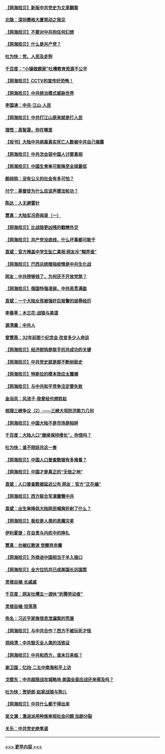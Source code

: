 #### [【网海拾贝】新版中共党史为文革翻案](../pages/nsc993/n12967526.md?t=05221902) 
#### [北隐：深圳赛格大厦晃动之我见](../pages/nsc993/n12967393.md?t=05221902) 
#### [【网海拾贝】不要对中共抱任何幻想](../pages/nsc993/n12965222.md?t=05221902) 
#### [【网海拾贝】什么是共产党？](../pages/nsc993/n12962781.md?t=05221902) 
#### [吐为快：党、人民及走狗](../pages/nsc993/n12962747.md?t=05221902) 
#### [千百度：“小镇做题家”吐槽教育资源不公平](../pages/nsc993/n12962705.md?t=05221902) 
#### [【网海拾贝】CCTV的宣传好恐怖！](../pages/nsc993/n12959984.md?t=05221902) 
#### [【网海拾贝】中共统治模式威胁世界](../pages/nsc993/n12957622.md?t=05221902) 
#### [李国涛：中共‧江山‧人民](../pages/nsc993/n12957502.md?t=05221902) 
#### [【网海拾贝】中共打江山原来就是打人民](../pages/nsc993/n12954345.md?t=05221902) 
#### [理悟：高智晟，你在哪里](../pages/nsc993/n12953115.md?t=05221902) 
#### [【投书】大陆中共病毒真实死亡人数被中共自己揭露](../pages/nsc993/n12953050.md?t=05221902) 
#### [【网海拾贝】中共怎会容中国人讨要真相](../pages/nsc993/n12952161.md?t=05221902) 
#### [【网海拾贝】中国生育率可能降至全球最低](../pages/nsc993/n12948793.md?t=05221902) 
#### [颜纯钩：没有公义的社会有多可怕？](../pages/nsc993/n12947626.md?t=05221902) 
#### [付宁：基督徒为什么应该声援法轮功？](../pages/nsc993/n12947233.md?t=05221902) 
#### [陈达：人无避雷针](../pages/nsc993/n12947098.md?t=05221902) 
#### [慧真：大陆实况奇闻录（一）](../pages/nsc993/n12945811.md?t=05221902) 
#### [【网海拾贝】比战狼更凶残的戳瞎外交](../pages/nsc993/n12945717.md?t=05221902) 
#### [【网海拾贝】共产党没底线，什么坏事都可能干](../pages/nsc993/n12942090.md?t=05221902) 
#### [袁斌：官方掩盖中学生坠亡真相 网友斥“糊弄谁”](../pages/nsc993/n12942029.md?t=05221902) 
#### [【网海拾贝】巴西总统暗指疫情是中共生化战](../pages/nsc993/n12938999.md?t=05221902) 
#### [网友：中共捞够钱了，为何还不开放党禁？](../pages/nsc993/n12938952.md?t=05221902) 
#### [【网海拾贝】俄国恃强凌弱，中共恶贯满盈](../pages/nsc993/n12936626.md?t=05221902) 
#### [袁斌：一个大陆女孩被强奸后报警的屈辱经历](../pages/nsc993/n12936547.md?t=05221902) 
#### [李春草：木兰花·战狼与美谍](../pages/nsc993/n12935995.md?t=05221902) 
#### [源清晨：中共人](../pages/nsc993/n12935589.md?t=05221902) 
#### [曾慧燕：32年前那个纪念会 改变多少人命运](../pages/nsc993/n12934233.md?t=05221902) 
#### [【网海拾贝】经济脱钩是联手抗共成功的关键](../pages/nsc993/n12934176.md?t=05221902) 
#### [【网海拾贝】中共党史就是部不断树敌史](../pages/nsc993/n12932844.md?t=05221902) 
#### [【网海拾贝】特斯拉的模本效应太震撼](../pages/nsc993/n12925626.md?t=05221902) 
#### [【网海拾贝】与中共和平竞争注定要失败](../pages/nsc993/n12923326.md?t=05221902) 
#### [金浴凤：风流子‧我曾经也想姓赵](../pages/nsc993/n12920911.md?t=05221902) 
#### [梳理三峡争议（2）——三峡大坝防洪能力几何](../pages/nsc993/n12920173.md?t=05221902) 
#### [【网海拾贝】中国大陆不是市场是陷阱](../pages/nsc993/n12920143.md?t=05221902) 
#### [千百度：大陆人口“继续保持增长”，你信吗？](../pages/nsc993/n12918946.md?t=05221902) 
#### [吐为快：谁不晓妖共这一套](../pages/nsc993/n12918941.md?t=05221902) 
#### [【网海拾贝】中国人口普查数据有多难看？](../pages/nsc993/n12917822.md?t=05221902) 
#### [【网海拾贝】中国才是真正的“无依之地”](../pages/nsc993/n12915845.md?t=05221902) 
#### [袁斌：人口普查数据延迟公布 网友：官方“正在编”](../pages/nsc993/n12915748.md?t=05221902) 
#### [【网海拾贝】西方联合军演震慑中共](../pages/nsc993/n12913466.md?t=05221902) 
#### [袁斌：出生率降低大陆网民喊爽折射了什么？](../pages/nsc993/n12913365.md?t=05221902) 
#### [【网海拾贝】极权是人类的恶魔灾星](../pages/nsc993/n12910697.md?t=05221902) 
#### [伊利夏提：在自责与内疚中的挣扎](../pages/nsc993/n12910493.md?t=05221902) 
#### [慧真：勿被红歌迷 觉醒弃赤魔](../pages/nsc993/n12910485.md?t=05221902) 
#### [【网海拾贝】外商进中国相当于羊入狼口](../pages/nsc993/n12908274.md?t=05221902) 
#### [【网海拾贝】全方位抗共已成美国长远国策](../pages/nsc993/n12906878.md?t=05221902) 
#### [灵根自植‧长戚戚](../pages/nsc993/n12905585.md?t=05221902) 
#### [千百度：网友吐槽五一调休“折腾劳动者”](../pages/nsc993/n12905934.md?t=05221902) 
#### [灵根自植‧坦荡荡](../pages/nsc993/n12905562.md?t=05221902) 
#### [佚名：习近平家族信息泄漏案的荒唐](../pages/nsc993/n12904705.md?t=05221902) 
#### [【网海拾贝】与中共合作？西方不被玩死才怪](../pages/nsc993/n12903873.md?t=05221902) 
#### [郑纯清：中共毁灭全人类的活铁证](../pages/nsc993/n12903785.md?t=05221902) 
#### [【网海拾贝】中共和西方，谁末日来临？](../pages/nsc993/n12903482.md?t=05221902) 
#### [谢卫国：忆四‧二五中南海和平上访](../pages/nsc993/n12902192.md?t=05221902) 
#### [戈壁东：中共超限战攻城略地 美国全面应战还来得及吗？](../pages/nsc993/n12902297.md?t=05221902) 
#### [吐为快：贺骄郎‧赵家战狼与狗儿](../pages/nsc993/n12902280.md?t=05221902) 
#### [【网海拾贝】中共什么都干得出来](../pages/nsc993/n12897500.md?t=05221902) 
#### [吴文渊：激进派用种族审视社会问题 加剧分裂](../pages/nsc993/n12893881.md?t=05221902) 
#### [关乐：中共党史绝笔谣](../pages/nsc993/n12897270.md?t=05221902) 

----
#### [ >>> 更早内容 <<< ](../indexes/nsc993-earlier.md)
